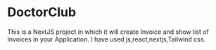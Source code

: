 # DoctorClub
This is a NextJS project in which it will create Invoice and show list of Invoices in your Application. I have used js,react,nextjs,Tailwind css.
